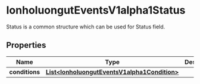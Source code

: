 

# IonholuongutEventsV1alpha1Status

Status is a common structure which can be used for Status field.

## Properties

Name | Type | Description | Notes
------------ | ------------- | ------------- | -------------
**conditions** | [**List&lt;IonholuongutEventsV1alpha1Condition&gt;**](IonholuongutEventsV1alpha1Condition.md) |  |  [optional]



